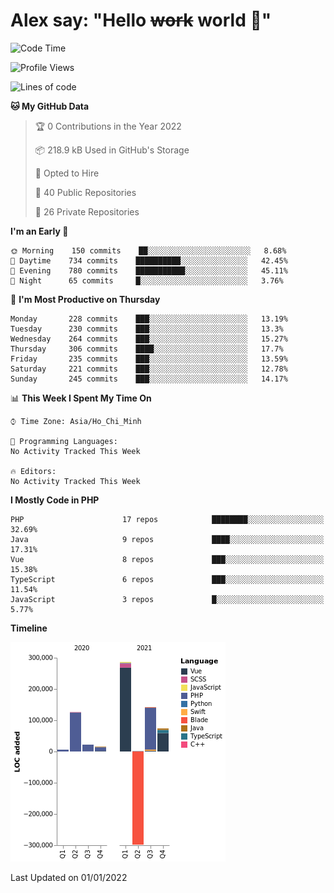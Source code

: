 # Alex say: "Hello ~~work~~ world 🐾"

<!--START_SECTION:waka-->
![Code Time](http://img.shields.io/badge/Code%20Time-837%20hrs%2057%20mins-blue)

![Profile Views](http://img.shields.io/badge/Profile%20Views-0-blue)

![Lines of code](https://img.shields.io/badge/From%20Hello%20World%20I%27ve%20Written-376%20Thousand%20lines%20of%20code-blue)

**🐱 My GitHub Data** 

> 🏆 0 Contributions in the Year 2022
 > 
> 📦 218.9 kB Used in GitHub's Storage 
 > 
> 💼 Opted to Hire
 > 
> 📜 40 Public Repositories 
 > 
> 🔑 26 Private Repositories  
 > 
**I'm an Early 🐤** 

```text
🌞 Morning    150 commits    ██░░░░░░░░░░░░░░░░░░░░░░░   8.68% 
🌆 Daytime    734 commits    ██████████░░░░░░░░░░░░░░░   42.45% 
🌃 Evening    780 commits    ███████████░░░░░░░░░░░░░░   45.11% 
🌙 Night      65 commits     █░░░░░░░░░░░░░░░░░░░░░░░░   3.76%

```
📅 **I'm Most Productive on Thursday** 

```text
Monday       228 commits    ███░░░░░░░░░░░░░░░░░░░░░░   13.19% 
Tuesday      230 commits    ███░░░░░░░░░░░░░░░░░░░░░░   13.3% 
Wednesday    264 commits    ███░░░░░░░░░░░░░░░░░░░░░░   15.27% 
Thursday     306 commits    ████░░░░░░░░░░░░░░░░░░░░░   17.7% 
Friday       235 commits    ███░░░░░░░░░░░░░░░░░░░░░░   13.59% 
Saturday     221 commits    ███░░░░░░░░░░░░░░░░░░░░░░   12.78% 
Sunday       245 commits    ███░░░░░░░░░░░░░░░░░░░░░░   14.17%

```


📊 **This Week I Spent My Time On** 

```text
⌚︎ Time Zone: Asia/Ho_Chi_Minh

💬 Programming Languages: 
No Activity Tracked This Week

🔥 Editors: 
No Activity Tracked This Week

```

**I Mostly Code in PHP** 

```text
PHP                      17 repos            ████████░░░░░░░░░░░░░░░░░   32.69% 
Java                     9 repos             ████░░░░░░░░░░░░░░░░░░░░░   17.31% 
Vue                      8 repos             ███░░░░░░░░░░░░░░░░░░░░░░   15.38% 
TypeScript               6 repos             ███░░░░░░░░░░░░░░░░░░░░░░   11.54% 
JavaScript               3 repos             █░░░░░░░░░░░░░░░░░░░░░░░░   5.77%

```


**Timeline**

![Chart not found](https://raw.githubusercontent.com/alexzvn/alexzvn/main/charts/bar_graph.png) 


 Last Updated on 01/01/2022
<!--END_SECTION:waka-->
